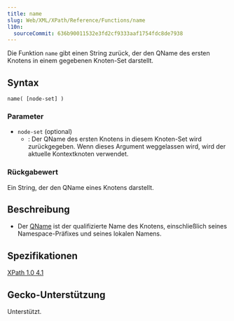 ```yaml
---
title: name
slug: Web/XML/XPath/Reference/Functions/name
l10n:
  sourceCommit: 636b90011532e3fd2cf9333aaf1754fdc8de7938
---
```


Die Funktion `name` gibt einen String zurück, der den QName des ersten Knotens in einem gegebenen Knoten-Set darstellt.

## Syntax

```plain
name( [node-set] )
```

### Parameter

- `node-set` (optional)
  - : Der QName des ersten Knotens in diesem Knoten-Set wird zurückgegeben. Wenn dieses Argument weggelassen wird, wird der aktuelle Kontextknoten verwendet.

### Rückgabewert

Ein String, der den QName eines Knotens darstellt.

## Beschreibung

- Der [QName](https://www.w3.org/TR/xml-names/#NT-QName) ist der qualifizierte Name des Knotens, einschließlich seines Namespace-Präfixes und seines lokalen Namens.

## Spezifikationen

[XPath 1.0 4.1](https://www.w3.org/TR/xpath-10/#function-local-name)

## Gecko-Unterstützung

Unterstützt.
